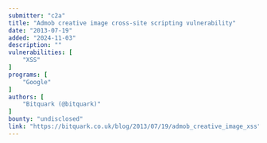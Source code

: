 ```yaml
---
submitter: "c2a"
title: "Admob creative image cross-site scripting vulnerability"
date: "2013-07-19"
added: "2024-11-03"
description: ""
vulnerabilities: [
    "XSS"
]
programs: [
    "Google"
]
authors: [
    "Bitquark (@bitquark)"
]
bounty: "undisclosed"
link: "https://bitquark.co.uk/blog/2013/07/19/admob_creative_image_xss"
---
```




